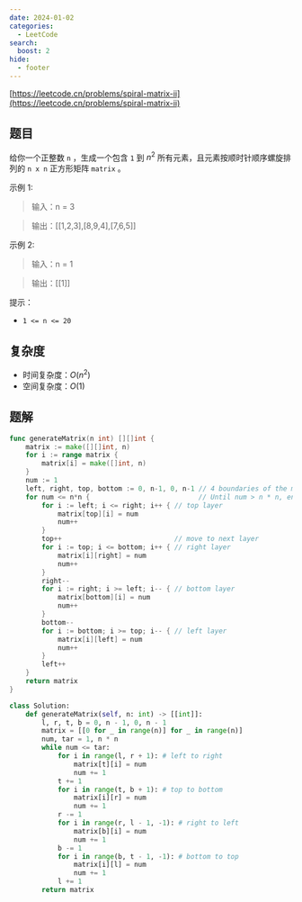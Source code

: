 ```yaml
---
date: 2024-01-02
categories:
  - LeetCode
search:
  boost: 2
hide:
  - footer
---
```


[https://leetcode.cn/problems/spiral-matrix-ii](https://leetcode.cn/problems/spiral-matrix-ii)

## 题目

给你一个正整数 `n` ，生成一个包含 `1` 到 $n^2$ 所有元素，且元素按顺时针顺序螺旋排列的 `n x n` 正方形矩阵 `matrix` 。

示例 1:

> 输入：n = 3

> 输出：[[1,2,3],[8,9,4],[7,6,5]]

示例 2:

> 输入：n = 1

> 输出：[[1]]

提示：

- `1 <= n <= 20`

## 复杂度

- 时间复杂度：$O(n^2)$
- 空间复杂度：$O(1)$

## 题解

```go title="Go"
func generateMatrix(n int) [][]int {
	matrix := make([][]int, n)
	for i := range matrix {
		matrix[i] = make([]int, n)
	}
	num := 1
	left, right, top, bottom := 0, n-1, 0, n-1 // 4 boundaries of the matrix
	for num <= n*n {                           // Until num > n * n, end the traversal.
		for i := left; i <= right; i++ { // top layer
			matrix[top][i] = num
			num++
		}
		top++                            // move to next layer
		for i := top; i <= bottom; i++ { // right layer
			matrix[i][right] = num
			num++
		}
		right--
		for i := right; i >= left; i-- { // bottom layer
			matrix[bottom][i] = num
			num++
		}
		bottom--
		for i := bottom; i >= top; i-- { // left layer
			matrix[i][left] = num
			num++
		}
		left++
	}
	return matrix
}
```

```python title="Python"
class Solution:
    def generateMatrix(self, n: int) -> [[int]]:
        l, r, t, b = 0, n - 1, 0, n - 1
        matrix = [[0 for _ in range(n)] for _ in range(n)]
        num, tar = 1, n * n
        while num <= tar:
            for i in range(l, r + 1): # left to right
                matrix[t][i] = num
                num += 1
            t += 1
            for i in range(t, b + 1): # top to bottom
                matrix[i][r] = num
                num += 1
            r -= 1
            for i in range(r, l - 1, -1): # right to left
                matrix[b][i] = num
                num += 1
            b -= 1
            for i in range(b, t - 1, -1): # bottom to top
                matrix[i][l] = num
                num += 1
            l += 1
        return matrix
```

